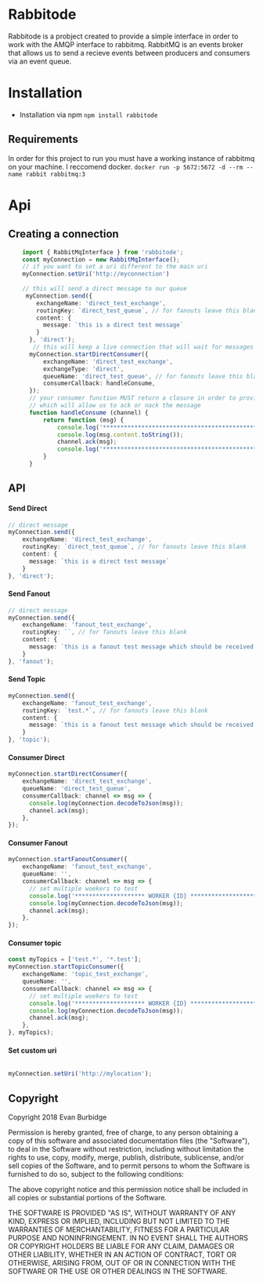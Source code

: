 # Rabbitode
Rabbitode is a probject created to provide a simple interface in order to work with the AMQP interface to rabbitmq.
RabbitMQ  is an events broker that allows us to send a recieve events between producers and consumers via an event queue.

# Installation
- Installation via npm `npm install rabbitode`
## Requirements
In order for this project to run you must have a working instance of rabbitmq on your machine. 
I reccomend docker.
```docker run -p 5672:5672 -d --rm --name rabbit rabbitmq:3```

# Api
## Creating a connection

```typescript 
    import { RabbitMqInterface } from 'rabbitode';
    const myConnection = new RabbitMqInterface();
    // if you want to set a uri different to the main uri
    myConnection.setUri('http://myconnection')
    
    // this will send a direct message to our queue
     myConnection.send({
        exchangeName: 'direct_test_exchange',
        routingKey: `direct_test_queue`, // for fanouts leave this blank
        content: {
          message: `this is a direct test message`
        }
      }, 'direct');
       // this will keep a live connection that will wait for messages
      myConnection.startDirectConsumer({
          exchangeName: 'direct_test_exchange',
          exchangeType: 'direct',
          queueName: 'direct_test_queue', // for fanouts leave this blank
          consumerCallback: handleConsume,
      });
      // your consumer function MUST return a closure in order to provide access to the channel
      // which will allow us to ack or nack the message
      function handleConsume (channel) {
          return function (msg) {
              console.log('************************************************************');
              console.log(msg.content.toString());
              channel.ack(msg);
              console.log('************************************************************');
          }
      }
``` 

## API
#### Send Direct
```typescript
// direct message
myConnection.send({
    exchangeName: 'direct_test_exchange',
    routingKey: `direct_test_queue`, // for fanouts leave this blank
    content: {
      message: `this is a direct test message`
    }
}, 'direct');
```
#### Send Fanout
```typescript
// direct message
myConnection.send({
    exchangeName: 'fanout_test_exchange',
    routingKey: ``, // for fanouts leave this blank
    content: {
      message: `this is a fanout test message which should be received by multiple consumers`
    }
}, 'fanout');
```
#### Send Topic
```typescript
myConnection.send({
    exchangeName: 'fanout_test_exchange',
    routingKey: `test.*`, // for fanouts leave this blank
    content: {
      message: `this is a fanout test message which should be received by multiple consumers`
    }
}, 'topic');
```
#### Consumer Direct
```typescript
myConnection.startDirectConsumer({
    exchangeName: 'direct_test_exchange',
    queueName: 'direct_test_queue',
    consumerCallback: channel => msg => {
      console.log(myConnection.decodeToJson(msg));
      channel.ack(msg);
    },
});
```

#### Consumer Fanout
```typescript
myConnection.startFanoutConsumer({
    exchangeName: 'fanout_test_exchange',
    queueName: '',
    consumerCallback: channel => msg => {
      // set multiple woekers to test
      console.log('******************** WORKER {ID} ************************') 
      console.log(myConnection.decodeToJson(msg));
      channel.ack(msg);
    },
});
```
#### Consumer topic
```typescript
const myTopics = ['test.*', '*.test'];
myConnection.startTopicConsumer({
    exchangeName: 'topic_test_exchange',
    queueName: '',
    consumerCallback: channel => msg => {
      // set multiple woekers to test
      console.log('******************** WORKER {ID} ************************') 
      console.log(myConnection.decodeToJson(msg));
      channel.ack(msg);
    },
}, myTopics);
```

#### Set custom uri
```typescript

myConnection.setUri('http://mylocation');

```


## Copyright
Copyright 2018 Evan Burbidge

Permission is hereby granted, free of charge, to any person obtaining a copy of this software and associated documentation files (the "Software"), to deal in the Software without restriction, including without limitation the rights to use, copy, modify, merge, publish, distribute, sublicense, and/or sell copies of the Software, and to permit persons to whom the Software is furnished to do so, subject to the following conditions:

The above copyright notice and this permission notice shall be included in all copies or substantial portions of the Software.

THE SOFTWARE IS PROVIDED "AS IS", WITHOUT WARRANTY OF ANY KIND, EXPRESS OR IMPLIED, INCLUDING BUT NOT LIMITED TO THE WARRANTIES OF MERCHANTABILITY, FITNESS FOR A PARTICULAR PURPOSE AND NONINFRINGEMENT. IN NO EVENT SHALL THE AUTHORS OR COPYRIGHT HOLDERS BE LIABLE FOR ANY CLAIM, DAMAGES OR OTHER LIABILITY, WHETHER IN AN ACTION OF CONTRACT, TORT OR OTHERWISE, ARISING FROM, OUT OF OR IN CONNECTION WITH THE SOFTWARE OR THE USE OR OTHER DEALINGS IN THE SOFTWARE.